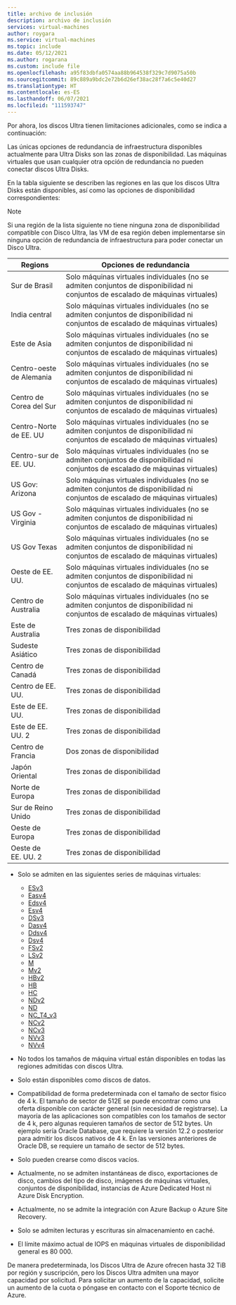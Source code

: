 ```yaml
---
title: archivo de inclusión
description: archivo de inclusión
services: virtual-machines
author: roygara
ms.service: virtual-machines
ms.topic: include
ms.date: 05/12/2021
ms.author: rogarana
ms.custom: include file
ms.openlocfilehash: a95f83dbfa0574aa88b964538f329c7d9075a50b
ms.sourcegitcommit: 89c889a9bdc2e72b6d26ef38ac28f7a6c5e40d27
ms.translationtype: HT
ms.contentlocale: es-ES
ms.lasthandoff: 06/07/2021
ms.locfileid: "111593747"
---
```

Por ahora, los discos Ultra tienen limitaciones adicionales, como se indica a continuación:

Las únicas opciones de redundancia de infraestructura disponibles actualmente para Ultra Disks son las zonas de disponibilidad. Las máquinas virtuales que usan cualquier otra opción de redundancia no pueden conectar discos Ultra Disks.

En la tabla siguiente se describen las regiones en las que los discos Ultra Disks están disponibles, así como las opciones de disponibilidad correspondientes:

> [!NOTE]
> Si una región de la lista siguiente no tiene ninguna zona de disponibilidad compatible con Disco Ultra, las VM de esa región deben implementarse sin ninguna opción de redundancia de infraestructura para poder conectar un Disco Ultra.

|Regions  |Opciones de redundancia  |
|---------|---------|
|Sur de Brasil     |Solo máquinas virtuales individuales (no se admiten conjuntos de disponibilidad ni conjuntos de escalado de máquinas virtuales)|
|India central     |Solo máquinas virtuales individuales (no se admiten conjuntos de disponibilidad ni conjuntos de escalado de máquinas virtuales)|
|Este de Asia     |Solo máquinas virtuales individuales (no se admiten conjuntos de disponibilidad ni conjuntos de escalado de máquinas virtuales)|
|Centro-oeste de Alemania     |Solo máquinas virtuales individuales (no se admiten conjuntos de disponibilidad ni conjuntos de escalado de máquinas virtuales)|
|Centro de Corea del Sur     |Solo máquinas virtuales individuales (no se admiten conjuntos de disponibilidad ni conjuntos de escalado de máquinas virtuales)|
|Centro-Norte de EE. UU    |Solo máquinas virtuales individuales (no se admiten conjuntos de disponibilidad ni conjuntos de escalado de máquinas virtuales)|
|Centro-sur de EE. UU.    |Solo máquinas virtuales individuales (no se admiten conjuntos de disponibilidad ni conjuntos de escalado de máquinas virtuales)|
|US Gov: Arizona     |Solo máquinas virtuales individuales (no se admiten conjuntos de disponibilidad ni conjuntos de escalado de máquinas virtuales)|
|US Gov - Virginia     |Solo máquinas virtuales individuales (no se admiten conjuntos de disponibilidad ni conjuntos de escalado de máquinas virtuales)|
|US Gov Texas     |Solo máquinas virtuales individuales (no se admiten conjuntos de disponibilidad ni conjuntos de escalado de máquinas virtuales)|
|Oeste de EE. UU.     |Solo máquinas virtuales individuales (no se admiten conjuntos de disponibilidad ni conjuntos de escalado de máquinas virtuales)        |
|Centro de Australia    |Solo máquinas virtuales individuales (no se admiten conjuntos de disponibilidad ni conjuntos de escalado de máquinas virtuales)|
|Este de Australia     |Tres zonas de disponibilidad         |
|Sudeste Asiático    |Tres zonas de disponibilidad        |
|Centro de Canadá     |Tres zonas de disponibilidad          |
|Centro de EE. UU.     |Tres zonas de disponibilidad          |
|Este de EE. UU.     |Tres zonas de disponibilidad          |
|Este de EE. UU. 2     |Tres zonas de disponibilidad         |
|Centro de Francia    |Dos zonas de disponibilidad        |
|Japón Oriental    |Tres zonas de disponibilidad        |
|Norte de Europa    |Tres zonas de disponibilidad        |
|Sur de Reino Unido    |Tres zonas de disponibilidad        |
|Oeste de Europa    | Tres zonas de disponibilidad|
|Oeste de EE. UU. 2    |Tres zonas de disponibilidad|

- Solo se admiten en las siguientes series de máquinas virtuales:
    - [ESv3](../articles/virtual-machines/ev3-esv3-series.md#esv3-series)
    - [Easv4](../articles/virtual-machines/eav4-easv4-series.md#easv4-series)
    - [Edsv4](../articles/virtual-machines/edv4-edsv4-series.md#edsv4-series)
    - [Esv4](../articles/virtual-machines/ev4-esv4-series.md#esv4-series)
    - [DSv3](../articles/virtual-machines/dv3-dsv3-series.md#dsv3-series)
    - [Dasv4](../articles/virtual-machines/dav4-dasv4-series.md#dasv4-series)
    - [Ddsv4](../articles/virtual-machines/ddv4-ddsv4-series.md#ddsv4-series)
    - [Dsv4](../articles/virtual-machines/dv4-dsv4-series.md#dsv4-series)
    - [FSv2](../articles/virtual-machines/fsv2-series.md)
    - [LSv2](../articles/virtual-machines/lsv2-series.md)
    - [M](../articles/virtual-machines/m-series.md)
    - [Mv2](../articles/virtual-machines/mv2-series.md)
    - [HBv2](../articles/virtual-machines/hbv2-series.md)
    - [HB](../articles/virtual-machines/hb-series.md)
    - [HC](../articles/virtual-machines/hc-series.md)
    - [NDv2](../articles/virtual-machines/ndv2-series.md)
    - [ND](../articles/virtual-machines/nd-series.md)
    - [NC_T4_v3](../articles/virtual-machines/nct4-v3-series.md)
    - [NCv2](../articles/virtual-machines/ncv2-series.md)
    - [NCv3](../articles/virtual-machines/ncv3-series.md)
    - [NVv3](../articles/virtual-machines/nvv3-series.md)
    - [NVv4](../articles/virtual-machines/nvv4-series.md)
    
- No todos los tamaños de máquina virtual están disponibles en todas las regiones admitidas con discos Ultra.
- Solo están disponibles como discos de datos. 
- Compatibilidad de forma predeterminada con el tamaño de sector físico de 4 k. El tamaño de sector de 512E se puede encontrar como una oferta disponible con carácter general (sin necesidad de registrarse). La mayoría de las aplicaciones son compatibles con los tamaños de sector de 4 k, pero algunas requieren tamaños de sector de 512 bytes. Un ejemplo sería Oracle Database, que requiere la versión 12.2 o posterior para admitir los discos nativos de 4 k. En las versiones anteriores de Oracle DB, se requiere un tamaño de sector de 512 bytes.
- Solo pueden crearse como discos vacíos.
- Actualmente, no se admiten instantáneas de disco, exportaciones de disco, cambios del tipo de disco, imágenes de máquinas virtuales, conjuntos de disponibilidad, instancias de Azure Dedicated Host ni Azure Disk Encryption.
- Actualmente, no se admite la integración con Azure Backup o Azure Site Recovery.
- Solo se admiten lecturas y escrituras sin almacenamiento en caché.
- El límite máximo actual de IOPS en máquinas virtuales de disponibilidad general es 80 000.

De manera predeterminada, los Discos Ultra de Azure ofrecen hasta 32 TiB por región y suscripción, pero los Discos Ultra admiten una mayor capacidad por solicitud. Para solicitar un aumento de la capacidad, solicite un aumento de la cuota o póngase en contacto con el Soporte técnico de Azure.
